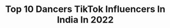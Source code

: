 ---
title: Top 10 Dancers TikTok Influencers In India In 2022
description: >-
  Find top dancers TikTok influencers in India in 2022. Most popular hashtags: #tiktok #foryou #tiktokindia #sharethecare.
platform: TikTok
hits: 646
text_top: Discover the most popular TikTok influencers on inBeat.
text_bottom: inBeat aggregates 646 TikTok influencers like this in India for you to pitch.
profiles:
  - username: "parthi_baby00"
    fullname: >-
      parthibaby
    bio: >-
      Dancer 
    location: "India"
    followers: 6055
    engagement: 929
    commentsToLikes: 0.019193
    id: ckachg8sgz8nw0i7881d4mhrn
    verified: false
    hashtags: "#sharethecare, #new, #tamilnadu, #song"
  - username: "userpoonamlove"
    fullname: >-
      POONAM 
    bio: >-
      Dancer😊🙏🏼💞
    location: "India"
    followers: 16800
    engagement: 2842
    commentsToLikes: 0.105504
    id: ck8qld6pbl7bj0j78o0s34sgr
    verified: false
    hashtags: "#foryoupage, #tiktok, #poonamketaare, #tidelagaodaaghatao"
  - username: "nikhildancermalviya"
    fullname: >-
       N D M
    bio: >-
      😎LYRICAL DANCER😎 
    location: "India"
    followers: 10800
    engagement: 2008
    commentsToLikes: 0.072360
    id: ckbbg7qym4vyu0j23d8v0gnrd
    verified: false
    hashtags: "#lovers, #apnavidish, #becreativecrew, #act"
  - username: "cutemilan_000"
    fullname: >-
      Milan
    bio: >-
      ⚽🤟🤟I'm Lyrical Dancer🤟🤟⚽
    location: "India"
    followers: 13100
    engagement: 2313
    commentsToLikes: 0.063020
    id: cka7sghm1j37f0i78p2l52rjx
    verified: false
    hashtags: ""
  - username: "anjalimishra.11"
    fullname: >-
      Anjali Mishra
    bio: >-
      Dancer | love acting😍 follow Insta I'd @ anjalimishra. 11👈 for duets #anjaliee
    location: "India"
    followers: 13300
    engagement: 2238
    commentsToLikes: 0.095047
    id: ckan37e6a3vq00i78ake1hc5c
    verified: false
    hashtags: "#foryou, #foryoupage, #duet, #tiktokindia"
  - username: "pravemiou"
    fullname: >-
      pravemiou
    bio: >-
      NEWSPRESENTER 📺 #Dancer 💃 #petl♡ver #Dreamer #positivevibe👈 #todosleep😉 
    location: "India"
    followers: 7185
    engagement: 2042
    commentsToLikes: 0.137056
    id: ck9f1r3p79hjf0j78tydl1cxp
    verified: false
    hashtags: "#duet, #foryoupage, #tamil, #foryou"
  - username: "achudev_98"
    fullname: >-
      Achumma
    bio: >-
      Smile_Eye Killer 😡Kalippi 💃Dancer 🏍Rider 🏠Kozhikkode, Engineer❤️
    location: "India"
    followers: 69300
    engagement: 2041
    commentsToLikes: 0.103311
    id: ck9nq1sam1mdy0j788nkpy5k6
    verified: false
    hashtags: "#tiktok, #hashtag, #thamil, #foryou"
  - username: "rasnaantony"
    fullname: >-
      Rasna Antony
    bio: >-
      Tirunelveli kaari#Chennai Vaasi #Married#Sports lover🏑#Dancer#born jan 6#
    location: "India"
    followers: 29700
    engagement: 2009
    commentsToLikes: 0.230914
    id: cka7oardw1kh40i788f847cw1
    verified: false
    hashtags: "#foryoupage, #trending, #tidelagaodaaghatao, #tamilmuser"
  - username: "psydrex"
    fullname: >-
      vignesh
    bio: >-
      follow my insta ☝️😋 KK 🏝️boy 😎 cricket lover😍 2k17 dancer😛 free time fun😁
    location: "India"
    followers: 4078
    engagement: 1969
    commentsToLikes: 0.077107
    id: ckb9m92rqfepe0j23g1ag4cke
    verified: false
    hashtags: "#tiktok, #trending, #foryou, #gg99"
  - username: "arsha__rockssss"
    fullname: >-
      Arsha 
    bio: >-
      Classical Dancer 💃 🖤keep smile friends 🥰 Kozhikode 😘 Insta 👉arsha_poyilil
    location: "India"
    followers: 120300
    engagement: 1594
    commentsToLikes: 0.053427
    id: ck931wbqdgnyj0j787e9e9jxh
    verified: false
    hashtags: "#expression, #tiktokindia, #funnyvideos, #tiktok"
---